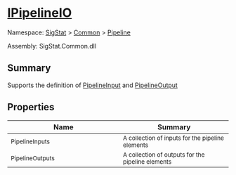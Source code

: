 # [IPipelineIO](./IPipelineIO.md)

Namespace: [SigStat]() > [Common](./../README.md) > [Pipeline](./README.md)

Assembly: SigStat.Common.dll

## Summary
Supports the definition of [PipelineInput](https://github.com/hargitomi97/sigstat/blob/master/docs/md/SigStat/Common/Pipeline/PipelineInput.md) and [PipelineOutput](https://github.com/hargitomi97/sigstat/blob/master/docs/md/SigStat/Common/Pipeline/PipelineOutput.md)

## Properties

| Name | Summary | 
| --- | --- | 
| <sub>PipelineInputs</sub><img style="cursor:not-allowed; width:200px;"/>| <sub>A collection of inputs for the pipeline elements</sub>| <br>
| <sub>PipelineOutputs</sub><img style="cursor:not-allowed; width:200px;"/>| <sub>A collection of outputs for the pipeline elements</sub>| <br>


